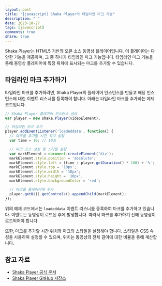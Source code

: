 ```yaml
---
layout: post
title: "[javascript] Shaka Player의 타임라인 마크 기능"
description: " "
date: 2023-10-27
tags: [javascript]
comments: true
share: true
---
```


Shaka Player는 HTML5 기반의 오픈 소스 동영상 플레이어입니다. 이 플레이어는 다양한 기능을 제공하며, 그 중 하나가 타임라인 마크 기능입니다. 타임라인 마크 기능을 통해 동영상 플레이어에 특정 위치에 표시되는 마크를 추가할 수 있습니다.

## 타임라인 마크 추가하기

타임라인 마크를 추가하려면, Shaka Player의 플레이어 인스턴스를 만들고 해당 인스턴스에 대한 이벤트 리스너를 등록해야 합니다. 아래는 타임라인 마크를 추가하는 예제 코드입니다.

```javascript
// Shaka Player 플레이어 인스턴스 생성
var player = new shaka.Player(videoElement);

// 타임라인 마크 추가
player.addEventListener('loadeddata', function() {
  // 마크를 추가할 시간 위치 설정
  var time = 10; // 10초

  // 마크 요소 생성 및 스타일 설정
  var markElement = document.createElement('div');
  markElement.style.position = 'absolute';
  markElement.style.left = (time / player.getDuration() * 100) + '%';
  markElement.style.top = '10px';
  markElement.style.width = '10px';
  markElement.style.height = '10px';
  markElement.style.backgroundColor = 'red';

  // 마크를 플레이어에 추가
  player.getUi().getControls().appendChild(markElement);
});
```

위의 예제 코드에서는 `loadeddata` 이벤트 리스너를 등록하여 마크를 추가하고 있습니다. 이벤트는 동영상이 로드된 후에 발생합니다. 따라서 마크를 추가하기 전에 동영상이 로드되어야 합니다.

또한, 마크를 추가할 시간 위치와 마크의 스타일을 설정해야 합니다. 스타일은 CSS 속성을 사용하여 설정할 수 있으며, 위치는 동영상의 전체 길이에 대한 비율을 통해 계산합니다.

## 참고 자료

- [Shaka Player 공식 문서](https://shaka-player-demo.appspot.com/docs/api/index.html)
- [Shaka Player GitHub 저장소](https://github.com/google/shaka-player)